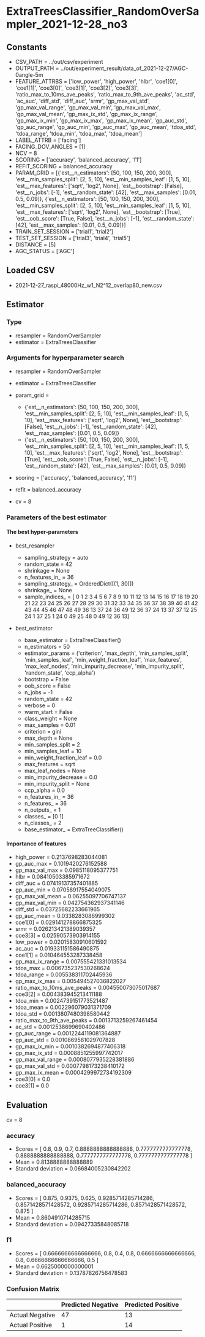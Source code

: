 # ExtraTreesClassifier_RandomOverSampler_2021-12-28_no3
## Constants
- CSV_PATH = ../out/csv/experiment
- OUTPUT_PATH = ../out/experiment_result/data_of_2021-12-27/AGC-0angle-5m
- FEATURE_ATTRBS = ['low_power', 'high_power', 'hlbr', 'coe1[0]', 'coe1[1]', 'coe3[0]', 'coe3[1]', 'coe3[2]', 'coe3[3]', 'ratio_max_to_10ms_ave_peaks', 'ratio_max_to_9th_ave_peaks', 'ac_std', 'ac_auc', 'diff_std', 'diff_auc', 'srmr', 'gp_max_val_std', 'gp_max_val_range', 'gp_max_val_min', 'gp_max_val_max', 'gp_max_val_mean', 'gp_max_ix_std', 'gp_max_ix_range', 'gp_max_ix_min', 'gp_max_ix_max', 'gp_max_ix_mean', 'gp_auc_std', 'gp_auc_range', 'gp_auc_min', 'gp_auc_max', 'gp_auc_mean', 'tdoa_std', 'tdoa_range', 'tdoa_min', 'tdoa_max', 'tdoa_mean']
- LABEL_ATTRB = ['facing']
- FACING_DOV_ANGLES = [1]
- NCV = 8
- SCORING = ['accuracy', 'balanced_accuracy', 'f1']
- REFIT_SCORING = balanced_accuracy
- PARAM_GRID = [{'est__n_estimators': [50, 100, 150, 200, 300], 'est__min_samples_split': [2, 5, 10], 'est__min_samples_leaf': [1, 5, 10], 'est__max_features': ['sqrt', 'log2', None], 'est__bootstrap': [False], 'est__n_jobs': [-1], 'est__random_state': [42], 'est__max_samples': [0.01, 0.5, 0.09]}, {'est__n_estimators': [50, 100, 150, 200, 300], 'est__min_samples_split': [2, 5, 10], 'est__min_samples_leaf': [1, 5, 10], 'est__max_features': ['sqrt', 'log2', None], 'est__bootstrap': [True], 'est__oob_score': [True, False], 'est__n_jobs': [-1], 'est__random_state': [42], 'est__max_samples': [0.01, 0.5, 0.09]}]
- TRAIN_SET_SESSION = ['trial1', 'trial2']
- TEST_SET_SESSION = ['trial3', 'trial4', 'trial5']
- DISTANCE = [5]
- AGC_STATUS = ['AGC']

## Loaded CSV
- 2021-12-27_raspi_48000Hz_w1_N2^12_overlap80_new.csv

## Estimator
### Type
- resampler = RandomOverSampler
- estimator = ExtraTreesClassifier

### Arguments for hyperparameter search
- resampler = RandomOverSampler
- estimator = ExtraTreesClassifier
- param_grid = 
	- {'est__n_estimators': [50, 100, 150, 200, 300], 'est__min_samples_split': [2, 5, 10], 'est__min_samples_leaf': [1, 5, 10], 'est__max_features': ['sqrt', 'log2', None], 'est__bootstrap': [False], 'est__n_jobs': [-1], 'est__random_state': [42], 'est__max_samples': [0.01, 0.5, 0.09]}
	- {'est__n_estimators': [50, 100, 150, 200, 300], 'est__min_samples_split': [2, 5, 10], 'est__min_samples_leaf': [1, 5, 10], 'est__max_features': ['sqrt', 'log2', None], 'est__bootstrap': [True], 'est__oob_score': [True, False], 'est__n_jobs': [-1], 'est__random_state': [42], 'est__max_samples': [0.01, 0.5, 0.09]}

- scoring = ['accuracy', 'balanced_accuracy', 'f1']
- refit = balanced_accuracy
- cv = 8

### Parameters of the best estimator
#### The best hyper-parameters
- best_resampler
	- sampling_strategy = auto
	- random_state = 42
	- shrinkage = None
	- n_features_in_ = 36
	- sampling_strategy_ = OrderedDict([(1, 30)])
	- shrinkage_ = None
	- sample_indices_ = [ 0  1  2  3  4  5  6  7  8  9 10 11 12 13 14 15 16 17 18 19 20 21 22 23
 24 25 26 27 28 29 30 31 32 33 34 35 36 37 38 39 40 41 42 43 44 45 46 47
 48 49 36 13 37 24 36 49 12 36 37 24 13 37 37 12 25 24  1 37 25  1 24  0
 49 25 48  0 49 12 36 13]

- best_estimator
	- base_estimator = ExtraTreeClassifier()
	- n_estimators = 50
	- estimator_params = ('criterion', 'max_depth', 'min_samples_split', 'min_samples_leaf', 'min_weight_fraction_leaf', 'max_features', 'max_leaf_nodes', 'min_impurity_decrease', 'min_impurity_split', 'random_state', 'ccp_alpha')
	- bootstrap = False
	- oob_score = False
	- n_jobs = -1
	- random_state = 42
	- verbose = 0
	- warm_start = False
	- class_weight = None
	- max_samples = 0.01
	- criterion = gini
	- max_depth = None
	- min_samples_split = 2
	- min_samples_leaf = 10
	- min_weight_fraction_leaf = 0.0
	- max_features = sqrt
	- max_leaf_nodes = None
	- min_impurity_decrease = 0.0
	- min_impurity_split = None
	- ccp_alpha = 0.0
	- n_features_in_ = 36
	- n_features_ = 36
	- n_outputs_ = 1
	- classes_ = [0 1]
	- n_classes_ = 2
	- base_estimator_ = ExtraTreeClassifier()

#### Importance of features
- high_power = 0.2137698283044081
- gp_auc_max = 0.1019420276152588
- gp_max_val_max = 0.0985118095377751
- hlbr = 0.08410503385971672
- diff_auc = 0.07419137357401885
- gp_auc_min = 0.07058917554049075
- gp_max_val_mean = 0.06255097706747137
- gp_max_val_min = 0.042754362937341146
- diff_std = 0.03725682233661965
- gp_auc_mean = 0.0338283086999302
- coe1[0] = 0.029141278866875325
- srmr = 0.026213421389039357
- coe3[3] = 0.02590573903914155
- low_power = 0.02015830910601592
- ac_auc = 0.019331151586490875
- coe1[1] = 0.010464553287338458
- gp_max_ix_range = 0.007555421331013534
- tdoa_max = 0.006735237530268624
- tdoa_range = 0.005538311702445936
- gp_max_ix_max = 0.005494527036822027
- ratio_max_to_10ms_ave_peaks = 0.004550073075017687
- coe3[2] = 0.004383945213411188
- tdoa_min = 0.0024739151773521487
- tdoa_mean = 0.002296079031371709
- tdoa_std = 0.0013807480398580442
- ratio_max_to_9th_ave_peaks = 0.0013713259267461454
- ac_std = 0.0012538699690402486
- gp_auc_range = 0.0012244119081364887
- gp_auc_std = 0.0010869581029707828
- gp_max_ix_min = 0.0010382694877406318
- gp_max_ix_std = 0.0008851255997742017
- gp_max_val_range = 0.0008077935228381886
- gp_max_val_std = 0.0007798173238410172
- gp_max_ix_mean = 0.0004299972734192309
- coe3[0] = 0.0
- coe3[1] = 0.0

## Evaluation
cv = 8
### accuracy
- Scores = [ 0.8, 0.9, 0.7, 0.8888888888888888, 0.7777777777777778, 0.8888888888888888, 0.7777777777777778, 0.7777777777777778 ]
- Mean = 0.8138888888888889
- Standard deviation = 0.06684005230842202

### balanced_accuracy
- Scores = [ 0.875, 0.9375, 0.625, 0.9285714285714286, 0.8571428571428572, 0.9285714285714286, 0.8571428571428572, 0.875 ]
- Mean = 0.8604910714285715
- Standard deviation = 0.09427335848085718

### f1
- Scores = [ 0.6666666666666666, 0.8, 0.4, 0.8, 0.6666666666666666, 0.8, 0.6666666666666666, 0.5 ]
- Mean = 0.6625000000000001
- Standard deviation = 0.13787826756478583

### Confusion Matrix
|  | Predicted Negative | Predicted Positive |
| --- | --- | --- |
| Actual Negative | 47 | 13 |
| Actual Positive | 1 | 14 |

      